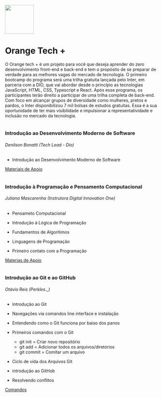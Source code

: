 <img src="https://hermes.digitalinnovation.one/tracks/59417914-c4ce-4bf8-b802-f1c1985a07fa.png" height="95px"/> 

# Orange Tech + 

O Orange tech + é um projeto para você que deseja aprender do zero desenvolvimento front-end e back-end e tem o propósito de se preparar de verdade para as melhores vagas do mercado de tecnologia. O primeiro bootcamp do programa será uma trilha gratuita lançada pelo Inter, em parceria com a DIO, que vai abordar desde o princípio as tecnologias JavaScript, HTML, CSS, Typescript e React. Após esse programa, os participantes terão direito a participar de uma trilha completa de back-end. Com foco em alcançar grupos de diversidade como mulheres, pretos e pardos, o Inter disponibilizou 7 mil bolsas de estudos gratuitas. Essa é a sua oportunidade de ter mais visibilidade e impulsionar a representatividade e inclusão no mercado da tecnologia.

#

### Introdução ao Desenvolvimento Moderno de Software
###### Denilson Bonatti (Tech Lead - Dio)

- Introdução ao Desenvolvimento Moderno de Software



[Materiais de Apoio](https://academiapme-my.sharepoint.com/:p:/g/personal/nubia_dio_me/EYHcjptuOoNPs4qzd2upfmwBaLoG_FfSdzZH3zJiBvABiw?rtime=d41Z3WbL2kg)

#

### Introdução à Programação e Pensamento Computacional
###### Juliana Mascarenha (Instrutora Digital Innovation One)

- Pensameto Computacional

- Introdução à Lógica de Programação

- Fundamentos de Algoritimos

- Linguagens de Programação

- Primeiro contato com a Programação

[Materias de Apoio](https://drive.google.com/file/d/1vemC6G790JNte1882V53DAKEawJzVIWL/view)

#

### Introdução ao Git e ao GitHub

###### Otávio Reis (Perkles._)

- Introdução ao Git

- Navegações via comandos line interface e instalação

- Entendendo como o Git funciona por baixo dos panos

- Primeiros comandos com o Git

    -   git init = Criar novo repositório
    -   git add = Adicionar todos os arquivos/diretórios
    -   git commit = Comitar um arquivo

- Ciclo de vida dos Arquivos Git

- introdução ao GitHob

- Resolvendo conflitos

[Comandos](https://gist.github.com/leocomelli/2545add34e4fec21ec16)

#

